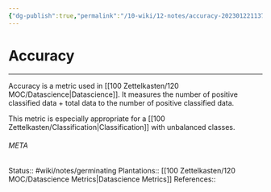 ```yaml
---
{"dg-publish":true,"permalink":"/10-wiki/12-notes/accuracy-20230122113719/"}
---
```


# Accuracy
---
Accuracy is a metric used in [[100 Zettelkasten/120 MOC/Datascience\|Datascience]]. It measures the number of positive classified data + total data to the number of positive classified data. 

This metric is especially appropriate for a [[100 Zettelkasten/Classification\|Classification]] with unbalanced classes.



###### META
Status:: #wiki/notes/germinating 
Plantations:: [[100 Zettelkasten/120 MOC/Datascience Metrics\|Datascience Metrics]]
References:: 
